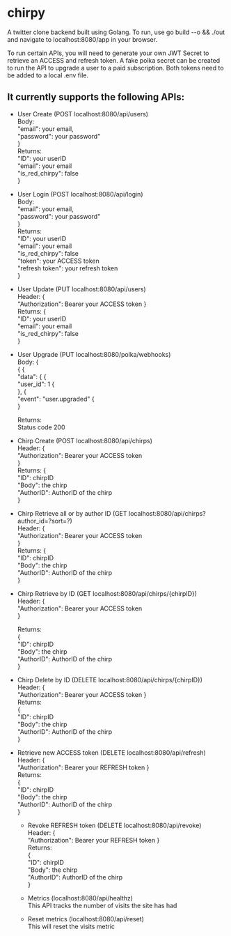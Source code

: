 # chirpy

A twitter clone backend built using Golang. To run, use go build --o && ./out and navigate to localhost:8080/app in your browser.

To run certain APIs, you will need to generate your own JWT Secret to retrieve an ACCESS and refresh token. A fake polka secret can be created to run the API to upgrade a user to a paid subscription. Both tokens need to be added to a local .env file.

## It currently supports the following APIs:

- User Create (POST localhost:8080/api/users)  
  Body:  
  "email": your email,  
  "password": your password"  
  }  
  Returns:  
  "ID": your userID  
  "email": your email  
  "is_red_chirpy": false  
  }  
- User Login (POST localhost:8080/api/login)  
  Body:  
  "email": your email,  
  "password": your password"  
  }  
  Returns:  
  "ID": your userID  
  "email": your email  
  "is_red_chirpy": false  
  "token": your ACCESS token  
  "refresh token": your refresh token  
  }  

- User Update (PUT localhost:8080/api/users)  
  Header: {  
  "Authorization": Bearer your ACCESS token
  }  
  Returns:
  {  
  "ID": your userID  
  "email": your email  
  "is_red_chirpy": false  
  }  

- User Upgrade (PUT localhost:8080/polka/webhooks)  
  Body:  {   
    {  {   
    "data": {  {   
      "user_id": 1  {   
      },  {   
      "event": "user.upgraded"  {   
    }
   
  Returns:  
  Status code 200  

- Chirp Create (POST localhost:8080/api/chirps)  
  Header: {  
  "Authorization": Bearer your ACCESS token  
  }  
  Returns:
  {  
  "ID": chirpID  
  "Body": the chirp  
  "AuthorID": AuthorID of the chirp  
  }  

- Chirp Retrieve all or by author ID (GET localhost:8080/api/chirps?author_id=?sort=?)  
  Header: {  
  "Authorization": Bearer your ACCESS token  
  }  
  Returns:
  {  
  "ID": chirpID  
  "Body": the chirp  
  "AuthorID": AuthorID of the chirp  
  }  

- Chirp Retrieve by ID (GET localhost:8080/api/chirps/{chirpID})  
  Header: {  
  "Authorization": Bearer your ACCESS token  
  }   

  Returns:  
  {  
  "ID": chirpID  
  "Body": the chirp  
  "AuthorID": AuthorID of the chirp  
  }  

- Chirp Delete by ID (DELETE localhost:8080/api/chirps/{chirpID})  
  Header: {  
  "Authorization": Bearer your ACCESS token
  }  
  Returns:  
  {  
  "ID": chirpID  
  "Body": the chirp  
  "AuthorID": AuthorID of the chirp  
  }  

- Retrieve new ACCESS token (DELETE localhost:8080/api/refresh)  
  Header: {  
  "Authorization": Bearer your REFRESH token
  }  
  Returns:  
  {  
  "ID": chirpID  
  "Body": the chirp  
  "AuthorID": AuthorID of the chirp  
  }
  
  - Revoke REFRESH token (DELETE localhost:8080/api/revoke)  
  Header: {  
  "Authorization": Bearer your REFRESH token
  }  
  Returns:  
  {  
  "ID": chirpID  
  "Body": the chirp  
  "AuthorID": AuthorID of the chirp  
  }  

  - Metrics (localhost:8080/api/healthz)  
  This API tracks the number of visits the site has had  

  - Reset metrics (localhost:8080/api/reset)  
  This will reset the visits metric
















  
